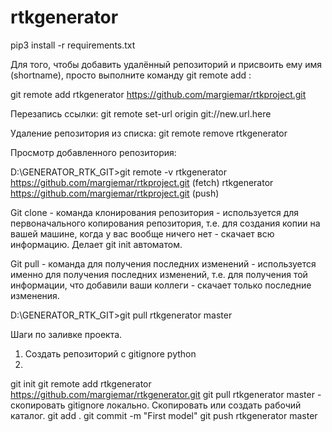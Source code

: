 # rtkgenerator


pip3 install -r requirements.txt

Для того, чтобы добавить удалённый репозиторий и присвоить ему имя (shortname), 
просто выполните команду git remote add <shortname> <url>:

git remote add rtkgenerator https://github.com/margiemar/rtkproject.git

Перезапись ссылки: 
git remote set-url origin git://new.url.here

Удаление репозитория из списка:
git remote remove rtkgenerator

Просмотр добавленного репозитория:

D:\GENERATOR_RTK_GIT>git remote -v
rtkgenerator    https://github.com/margiemar/rtkproject.git (fetch)
rtkgenerator    https://github.com/margiemar/rtkproject.git (push)



Git clone - команда клонирования репозитория - используется для первоначального копирования репозитория, 
т.е. для создания копии на вашей машине, когда у вас вообще ничего нет - скачает всю информацию.
Делает git init автоматом.

Git pull - команда для получения последних изменений - используется именно для получения последних изменений, 
т.е. для получения той информации, что добавили ваши коллеги - скачает только последние изменения.

D:\GENERATOR_RTK_GIT>git pull rtkgenerator master

Шаги по заливке проекта.
1. Создать репозиторий с gitignore python
2. 
git init
git remote add rtkgenerator https://github.com/margiemar/rtkgenerator.git
git pull rtkgenerator master - скопировать gitignore локально.
Скопировать или создать рабочий каталог.
git add .
git commit -m "First model"
git push rtkgenerator master
